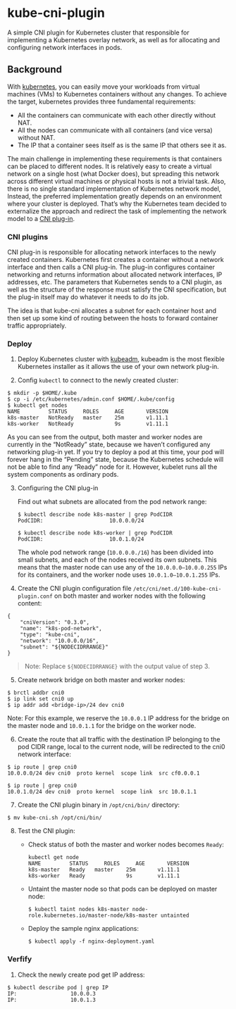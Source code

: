 # kube-cni-plugin

A simple CNI plugin for Kubernetes cluster that responsible for implementing a Kubernetes overlay network, as well as for allocating and configuring network interfaces in pods.

## Background

With [kubernetes](https://kubernetes.io/), you can easily move your workloads from virtual machines (VMs) to Kubernetes containers without any changes. To achieve the target, kubernetes provides three fundamental requirements:

- All the containers can communicate with each other directly without NAT.
- All the nodes can communicate with all containers (and vice versa) without NAT.
- The IP that a container sees itself as is the same IP that others see it as.

The main challenge in implementing these requirements is that containers can be placed to different nodes. It is relatively easy to create a virtual network on a single host (what Docker does), but spreading this network across different virtual machines or physical hosts is not a trivial task. Also, there is no single standard implementation of Kubernetes network model, Instead, the preferred implementation greatly depends on an environment where your cluster is deployed. That’s why the Kubernetes team decided to externalize the approach and redirect the task of implementing the network model to a [CNI plug-in](https://kubernetes.io/docs/concepts/extend-kubernetes/compute-storage-net/network-plugins/).

### CNI plugins

CNI plug-in is responsible for allocating network interfaces to the newly created containers. Kubernetes first creates a container without a network interface and then calls a CNI plug-in. The plug-in configures container networking and returns information about allocated network interfaces, IP addresses, etc. The parameters that Kubernetes sends to a CNI plugin, as well as the structure of the response must satisfy the CNI specification, but the plug-in itself may do whatever it needs to do its job.

The idea is that kube-cni allocates a subnet for each container host and then set up some kind of routing between the hosts to forward container traffic appropriately.

### Deploy

1. Deploy Kubernetes cluster with [kubeadm](https://kubernetes.io/docs/setup/independent/create-cluster-kubeadm/), kubeadm is the most flexible Kubernetes installer as it allows the use of your own network plug-in.

2. Config `kubectl` to connect to the newly created cluster:

```
$ mkdir -p $HOME/.kube
$ cp -i /etc/kubernetes/admin.conf $HOME/.kube/config
$ kubectl get nodes
NAME         STATUS     ROLES     AGE       VERSION
k8s-master   NotReady   master    25m       v1.11.1
k8s-worker   NotReady             9s        v1.11.1
```

As you can see from the output, both master and worker nodes are currently in the “NotReady” state, because we haven’t configured any networking plug-in yet. If you try to deploy a pod at this time, your pod will forever hang in the “Pending” state, because the Kubernetes schedule will not be able to find any “Ready” node for it. However, kubelet runs all the system components as ordinary pods.

3. Configuring the CNI plug-in

   Find out what subnets are allocated from the pod network range:
   ```
   $ kubectl describe node k8s-master | grep PodCIDR
   PodCIDR:                     10.0.0.0/24

   $ kubectl describe node k8s-worker | grep PodCIDR
   PodCIDR:                     10.0.1.0/24
   ```

   The whole pod network range (`10.0.0.0./16`) has been divided into small subnets, and each of the nodes received its own subnets. This means that the master node can use any of the `10.0.0.0–10.0.0.255` IPs for its containers, and the worker node uses `10.0.1.0–10.0.1.255` IPs.

4. Create the CNI plugin configuration file `/etc/cni/net.d/100-kube-cni-plugin.conf` on both master and worker nodes with the following content:

```
{
    "cniVersion": "0.3.0",
    "name": "k8s-pod-network",
    "type": "kube-cni",
    "network": "10.0.0.0/16",
    "subnet": "${NODECIDRRANGE}"
}
```

> Note: Replace `${NODECIDRRANGE}` with the output value of step 3.

5. Create network bridge on both master and worker nodes:

```
$ brctl addbr cni0
$ ip link set cni0 up
$ ip addr add <bridge-ip>/24 dev cni0
```

Note: For this example, we reserve the `10.0.0.1` IP address for the bridge on the master node and `10.0.1.1` for the bridge on the worker node.

6. Create the route that all traffic with the destination IP belonging to the pod CIDR range, local to the current node, will be redirected to the cni0 network interface:

```
$ ip route | grep cni0
10.0.0.0/24 dev cni0  proto kernel  scope link  src cf0.0.0.1

$ ip route | grep cni0
10.0.1.0/24 dev cni0  proto kernel  scope link  src 10.0.1.1
```

7. Create the CNI plugin binary in `/opt/cni/bin/` directory:

```
$ mv kube-cni.sh /opt/cni/bin/
```

8. Test the CNI plugin:

   - Check status of both the master and worker nodes becomes `Ready`:
   
      ```
      kubectl get node
      NAME         STATUS     ROLES     AGE       VERSION
      k8s-master   Ready   master    25m       v1.11.1
      k8s-worker   Ready             9s        v1.11.1
      ```
   - Untaint the master node so that pods can be deployed on master node:

     ```
     $ kubectl taint nodes k8s-master node-role.kubernetes.io/master-node/k8s-master untainted
     ```

   - Deploy the sample nginx applications:

     ```
     $ kubectl apply -f nginx-deployment.yaml
     ```

### Verfify

1. Check the newly create pod get IP address:

```
$ kubectl describe pod | grep IP
IP:                 10.0.0.3
IP:                 10.0.1.3
```
